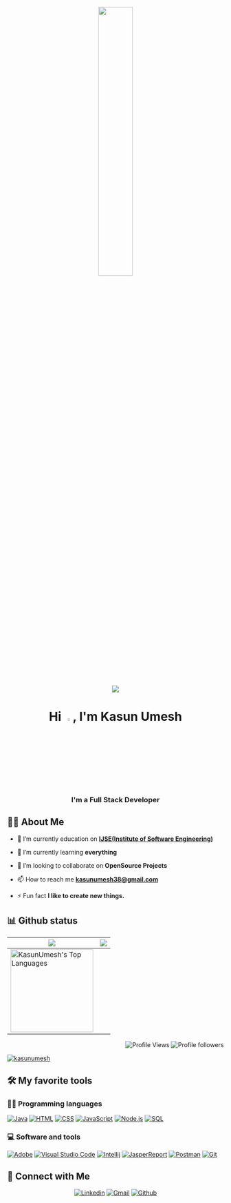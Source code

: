 <p align="center">
  <img width="40%" height="auto" src="https://github.com/Adam-pw/Adam-pw/blob/main/animation_500_kxa883sd.gif">
</p>

<p align="center">
  <img src="https://readme-typing-svg.herokuapp.com?center=true&vCenter=true&lines=Hi%2C+I'm+Kasun+Umesh+;Software+Engineer+Student;And+Full+Stack+Developer">
</p>

<h1 align="center">Hi <img src="https://raw.githubusercontent.com/MartinHeinz/MartinHeinz/master/wave.gif" width="4%">, I'm Kasun Umesh</h1>
<h3 align="center">I'm a  Full Stack Developer</h3>


## 🙋‍♂️ About Me

- 🔭 I’m currently education on **[IJSE(Institute of Software Engineering)](https://www.ijse.lk/)**

- 🌱 I’m currently learning **everything**

- 👯 I’m looking to collaborate on **OpenSource Projects**

- 📫 How to reach me **kasunumesh38@gmail.com**

- ⚡ Fun fact **I like to create new things.**

## 📊 Github status

<img src="https://github-readme-stats.vercel.app/api?username=KasunUmesh&&show_icons=true&count_private=true&theme=blue-green&hide_border=true">|<img src="https://github-readme-streak-stats.herokuapp.com?user=KasunUmesh&theme=github-dark&hide_border=true&date_format=%5BY%20%5DM%20j&background=081F8D15"/>
|---|---|
<img alt="KasunUmesh's Top Languages" src="https://github-readme-stats.vercel.app/api/top-langs/?username=KasunUmesh&langs_count=8&layout=compact&theme=react&hide_border=true&bg_color=1F222E&title_color=F85D7F&icon_color=F8D866&hide=Jupyter%20Notebook" height="192px"/>|

<p align="Right">
  <img alt="Profile Views" src="https://komarev.com/ghpvc/?username=KasunUmesh&color=brightgreen">
  <img alt="Profile followers" src="https://img.shields.io/github/followers/KasunUmesh">
</p>

<p align="left"> <a href="https://github.com/ryo-ma/github-profile-trophy"><img src="https://github-profile-trophy.vercel.app/?username=kasunumesh" alt="kasunumesh" /></a> </p>

## 🛠️ My favorite tools

### 👨‍💻 Programming languages
<p>
  <a href="https://github.com/search?q=user%KasunUmesh+language%3Ajava"><img alt="Java" src="https://img.shields.io/badge/Java-007396.svg?logo=java&logoColor=white"></a>
  <a href="https://github.com/search?q=user%KasunUmesh+language%3Ahtml"><img alt="HTML" src="https://img.shields.io/badge/HTML-E34F26.svg?logo=html5&logoColor=white"></a>
  <a href="https://github.com/search?q=user%KasunUmesh+language%3Acss"><img alt="CSS" src="https://img.shields.io/badge/CSS-1572B6.svg?logo=css3&logoColor=white"></a>
  <a href="https://github.com/search?q=user%KasunUmesh+language%3Ajavascript"><img alt="JavaScript" src="https://img.shields.io/badge/JavaScript-F7DF1E.svg?logo=javascript&logoColor=black"></a>
  <a href="https://github.com/search?q=user%KasunUmesh+language%3Ajavascript"><img alt="Node.js" src="https://img.shields.io/badge/Node.js-43853D.svg?logo=node.js&logoColor=white"></a>
  <a href="https://github.com/search?q=user%KasunUmesh+language%3Asql"><img alt="SQL" src="https://custom-icon-badges.herokuapp.com/badge/SQL-025E8C.svg?logo=database&logoColor=white"></a>
</p>

### 💻 Software and tools
<p>
  <a href="#"><img alt="Adobe" src="https://img.shields.io/badge/Adobe-FF0000.svg?logo=adobe&logoColor=white"></a>
  <a href="#"><img alt="Visual Studio Code" src="https://img.shields.io/badge/Visual%20Studio%20Code-0078d7.svg?logo=visual-studio-code&logoColor=white"></a>
	<a href="#"><img alt="Intellij" src="https://img.shields.io/badge/IntelliJ&nbsp;IDEA-021B37.svg?logo=intellij-idea&logoColor=white"></a>
  <a href="#"><img alt="JasperReport" src="https://custom-icon-badges.herokuapp.com/badge/-Jasper%20Report-4A8CCA"></a>
  <a href="#"><img alt="Postman" src="https://img.shields.io/badge/Postman-FF6C37?logo=postman&logoColor=white"></a>
  <a href="#"><img alt="Git" src="https://img.shields.io/badge/Git-F05033.svg?logo=git&logoColor=white"></a>

</p>

## 🔗 Connect with Me
<p align="center">
  <a href="https://www.linkedin.com/in/kasun-umesh-49242b226/"><img alt="Linkedin" title="Kasun Umesh Linkedin" src="https://img.shields.io/badge/LinkedIn-0077B5?style=for-the-badge&logo=linkedin&logoColor=white"></a>
  <a href="mailto:kasunumesh38@gmail.com"><img alt="Gmail" title="Kasun Umesh Gmail" src="https://img.shields.io/badge/Gmail-D14836?style=for-the-badge&logo=gmail&logoColor=white"></a>
  <a href="https://github.com/KasunUmesh"><img alt="Github" title="Kasun Umesh Github" src="https://img.shields.io/badge/GitHub-320021?style=for-the-badge&logo=github&logoColor=white"></a>
</p>
